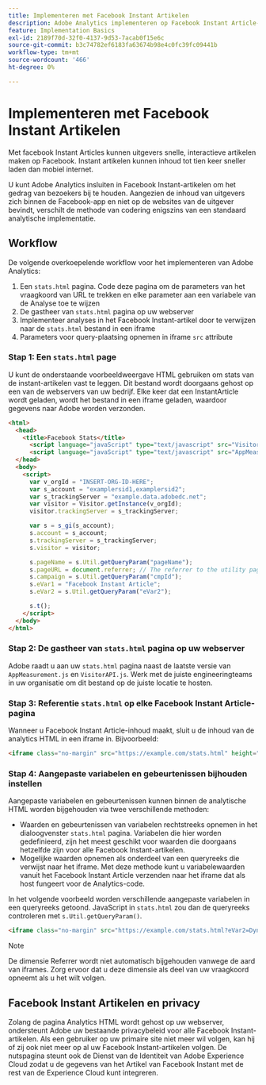 ```yaml
---
title: Implementeren met Facebook Instant Artikelen
description: Adobe Analytics implementeren op Facebook Instant Article-pagina's.
feature: Implementation Basics
exl-id: 2189f70d-32f0-4137-9d53-7acab0f15e6c
source-git-commit: b3c74782ef6183fa63674b98e4c0fc39fc09441b
workflow-type: tm+mt
source-wordcount: '466'
ht-degree: 0%

---
```


# Implementeren met Facebook Instant Artikelen

Met facebook Instant Articles kunnen uitgevers snelle, interactieve artikelen maken op Facebook. Instant artikelen kunnen inhoud tot tien keer sneller laden dan mobiel internet.

U kunt Adobe Analytics insluiten in Facebook Instant-artikelen om het gedrag van bezoekers bij te houden. Aangezien de inhoud van uitgevers zich binnen de Facebook-app en niet op de websites van de uitgever bevindt, verschilt de methode van codering enigszins van een standaard analytische implementatie.

## Workflow

De volgende overkoepelende workflow voor het implementeren van Adobe Analytics:

1. Een `stats.html` pagina. Code deze pagina om de parameters van het vraagkoord van URL te trekken en elke parameter aan een variabele van de Analyse toe te wijzen
1. De gastheer van `stats.html` pagina op uw webserver
1. Implementeer analyses in het Facebook Instant-artikel door te verwijzen naar de `stats.html` bestand in een iframe
1. Parameters voor query-plaatsing opnemen in iframe `src` attribute

### Stap 1: Een `stats.html` page

U kunt de onderstaande voorbeeldweergave HTML gebruiken om stats van de instant-artikelen vast te leggen. Dit bestand wordt doorgaans gehost op een van de webservers van uw bedrijf. Elke keer dat een InstantArticle wordt geladen, wordt het bestand in een iframe geladen, waardoor gegevens naar Adobe worden verzonden.

```html
<html>
  <head>
    <title>Facebook Stats</title>
      <script language="javaScript" type="text/javascript" src="VisitorAPI.js"></script>
      <script language="javaScript" type="text/javascript" src="AppMeasurement.js"></script>
  </head>
  <body>
    <script>
      var v_orgId = "INSERT-ORG-ID-HERE";
      var s_account = "examplersid1,examplersid2";
      var s_trackingServer = "example.data.adobedc.net";
      var visitor = Visitor.getInstance(v_orgId);
      visitor.trackingServer = s_trackingServer;

      var s = s_gi(s_account);
      s.account = s_account;
      s.trackingServer = s_trackingServer;
      s.visitor = visitor;

      s.pageName = s.Util.getQueryParam("pageName");
      s.pageURL = document.referrer; // The referrer to the utility page is the parent frame
      s.campaign = s.Util.getQueryParam("cmpId");
      s.eVar1 = "Facebook Instant Article";
      s.eVar2 = s.Util.getQueryParam("eVar2");

      s.t();
    </script>
  </body>
</html>
```

### Stap 2: De gastheer van `stats.html` pagina op uw webserver

Adobe raadt u aan uw `stats.html` pagina naast de laatste versie van `AppMeasurement.js` en `VisitorAPI.js`. Werk met de juiste engineeringteams in uw organisatie om dit bestand op de juiste locatie te hosten.

### Stap 3: Referentie `stats.html` op elke Facebook Instant Article-pagina

Wanneer u Facebook Instant Article-inhoud maakt, sluit u de inhoud van de analytics HTML in een iframe in. Bijvoorbeeld:

```html
<iframe class="no-margin" src="https://example.com/stats.html" height="0"></iframe>
```

### Stap 4: Aangepaste variabelen en gebeurtenissen bijhouden instellen

Aangepaste variabelen en gebeurtenissen kunnen binnen de analytische HTML worden bijgehouden via twee verschillende methoden:

* Waarden en gebeurtenissen van variabelen rechtstreeks opnemen in het dialoogvenster `stats.html` pagina. Variabelen die hier worden gedefinieerd, zijn het meest geschikt voor waarden die doorgaans hetzelfde zijn voor alle Facebook Instant-artikelen.
* Mogelijke waarden opnemen als onderdeel van een queryreeks die verwijst naar het iframe. Met deze methode kunt u variabelewaarden vanuit het Facebook Instant Article verzenden naar het iframe dat als host fungeert voor de Analytics-code.

In het volgende voorbeeld worden verschillende aangepaste variabelen in een queryreeks getoond. JavaScript in `stats.html` zou dan de queryreeks controleren met `s.Util.getQueryParam()`.

```html
<iframe class="no-margin" src="https://example.com/stats.html?eVar2=Dynamic%20article%20title&pageName=Example%20article%20name&cmpId=exampleID123" height="0"></iframe>
```

>[!NOTE]
>
>De dimensie Referrer wordt niet automatisch bijgehouden vanwege de aard van iframes. Zorg ervoor dat u deze dimensie als deel van uw vraagkoord opneemt als u het wilt volgen.

## Facebook Instant Artikelen en privacy

Zolang de pagina Analytics HTML wordt gehost op uw webserver, ondersteunt Adobe uw bestaande privacybeleid voor alle Facebook Instant-artikelen. Als een gebruiker op uw primaire site niet meer wil volgen, kan hij of zij ook niet meer op al uw Facebook Instant-artikelen volgen. De nutspagina steunt ook de Dienst van de Identiteit van Adobe Experience Cloud zodat u de gegevens van het Artikel van Facebook Instant met de rest van de Experience Cloud kunt integreren.
